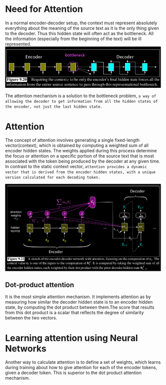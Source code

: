 # Need for Attention
In a normal encoder-decoder setup, the context must represent absolutely everything about the meaning of the source text as it is the only thing given to the decoder. Thus this hidden state will often act as the bottleneck. All the information (especially from the beginning of the text) will be ill represented.
![alt text](image-16.png)

The attention mechanism is a solution to the bottleneck problem, `a way of allowing the decoder to get information from all the hidden states of the encoder, not just the last hidden state.`

# Attention
The concept of attention involves generating a single fixed-length vector(context), which is obtained by computing a weighted sum of all encoder hidden states. The weights applied during this process determine the focus or attention on a specific portion of the source text that is most associated with the token being produced by the decoder at any given time. In contrast to the static context vector, `attention provides a dynamic vector that is derived from the encoder hidden states, with a unique version calculated for each decoding token.`

![alt text](image-17.png)

## Dot-product attention
It is the most simple attention mechanism. It implements attention as by measuring how similar the decoder hidden state is to an encoder hidden state, by computing the dot product between them.The score that results from this dot product is a scalar that reflects the degree of similarity between the two vectors.

# Learning attention using Neural Networks
Another way to calculate attention is to define a set of weights, which learns during training about how to give attention for each of the encoder tokens, given a decoder token. This is superior to the dot product attention mechanism.
